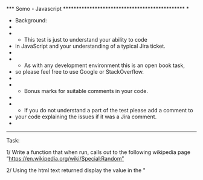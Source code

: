 *** Somo - Javascript **********************************************
*
* Background:
* 
* - This test is just to understand your ability to code
*   in JavaScript and your understanding of a typical Jira ticket.
* 
* - As with any development environment this is an open book task,
*   so please feel free to use Google or StackOverflow.
* 
* - Bonus marks for suitable comments in your code.
*
* - If you do not understand a part of the test please add a comment to
*   your code explaining the issues if it was a Jira comment.
*
********************************************************************

Task: 

1/ Write a function that when run, calls out to the following 
  wikipedia page “https://en.wikipedia.org/wiki/Special:Random” 

2/ Using the html text returned display the value in the "<title>" tag.

3/ Stretch task: Find and display all the values in the "Categories" 
  section which are displayed at the bottom of the page.

The code should compile and run in Coderpad window, and example project 
is below for reference please remove and write your own code below.